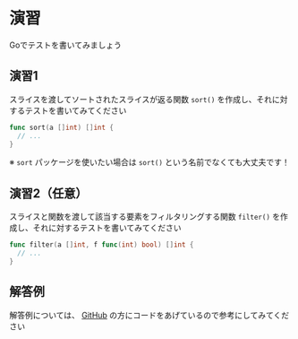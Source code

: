 # 演習

Goでテストを書いてみましょう

## 演習1

スライスを渡してソートされたスライスが返る関数 `sort()` を作成し、それに対するテストを書いてみてください

```go
func sort(a []int) []int {
  // ...
}
```

※ `sort` パッケージを使いたい場合は `sort()` という名前でなくても大丈夫です！

## 演習2（任意）

スライスと関数を渡して該当する要素をフィルタリングする関数 `filter()` を作成し、それに対するテストを書いてみてください

```go
func filter(a []int, f func(int) bool) []int {
  // ...
}
```

## 解答例

解答例については、 [GitHub](https://github.com/matumoto1234/sccp-example) の方にコードをあげているので参考にしてみてください
